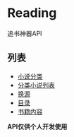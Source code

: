 # Reading
追书神器API
## 列表
* [小说分类](https://github.com/ly321/Reading/blob/master/API/novelClass.md)
* [分类小说列表](https://github.com/ly321/Reading/blob/master/API/novelList.md)
* [换源](https://github.com/ly321/Reading/blob/master/API/changeSource.md)
* [目录](https://github.com/ly321/Reading/blob/master/API/catalog.md)
* [书籍内容](https://github.com/ly321/Reading/blob/master/API/novel.md)

**API仅供个人开发使用**
